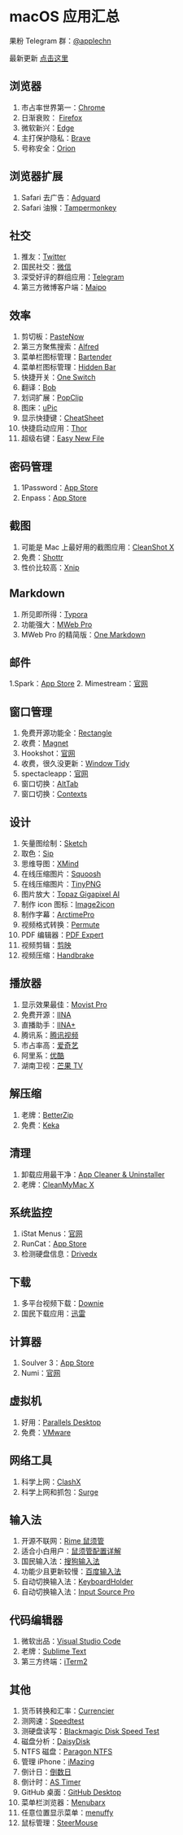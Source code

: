 # macOS 应用汇总

果粉 Telegram 群：[@applechn](https://t.me/applechn)

最新更新 [点击这里](https://ssnhd.com/2022/08/27/mac-app/)

## 浏览器
1. 市占率世界第一：[Chrome](https://www.google.com/intl/zh-CN/chrome/)
2. 日渐衰败： [Firefox](https://www.mozilla.org/zh-CN/firefox/new/) 
3. 微软新兴：[Edge](https://www.microsoftedgeinsider.com/zh-cn/download/) 
4. 主打保护隐私：[Brave](https://brave.com/zh/)
5. 号称安全：[Orion](https://browser.kagi.com/)

## 浏览器扩展
1. Safari 去广告：[Adguard](https://apps.apple.com/cn/app/adguard-for-safari/id1440147259?mt=12)
2. Safari 油猴：[Tampermonkey](https://apps.apple.com/cn/app/tampermonkey/id1482490089?mt=12)

## 社交
1. 推友：[Twitter](https://apps.apple.com/cn/app/twitter/id1482454543?mt=12) 
2. 国民社交：[微信](https://apps.apple.com/cn/app/微信/id836500024?mt=12) 
3. 深受好评的群组应用：[Telegram](https://apps.apple.com/cn/app/telegram/id747648890?mt=12)
4. 第三方微博客户端：[Maipo](https://apps.apple.com/cn/app/maipo-for-微博/id789066512?mt=12)

## 效率
1. 剪切板：[PasteNow](https://apps.apple.com/cn/app/pastenow-剪贴板工具/id1552536109?mt=12)
2. 第三方聚焦搜索：[Alfred](https://www.alfredapp.com/)
3. 菜单栏图标管理：[Bartender ](https://www.macbartender.com/Bartender4/)
4. 菜单栏图标管理：[Hidden Bar](https://apps.apple.com/cn/app/hidden-bar/id1452453066?mt=12)
5. 快捷开关：[One Switch](https://fireball.studio/oneswitch/)
6. 翻译：[Bob](https://apps.apple.com/cn/app/bob-翻译和-ocr-工具/id1630034110?mt=12)
7. 划词扩展：[PopClip](https://apps.apple.com/cn/app/popclip/id445189367?mt=12)
8. 图床：[uPic](https://apps.apple.com/cn/app/upic-强大的图床工具/id1549159979?mt=12)
9. 显示快捷键：[CheatSheet](https://www.mediaatelier.com/CheatSheet/)
10. 快捷启动应用：[Thor](https://apps.apple.com/cn/app/thor/id1120999687?mt=12)
11. 超级右键：[Easy New File](https://apps.apple.com/cn/app/easy-new-file/id1162194131?mt=12)

## 密码管理
1. 1Password：[App Store](https://apps.apple.com/cn/app/1password-7-password-manager/id1333542190?mt=12) 
2. Enpass：[App Store](https://apps.apple.com/cn/app/enpass-password-manager/id732710998?mt=12)

## 截图
1. 可能是 Mac 上最好用的截图应用：[CleanShot X](https://cleanshot.com/)
2. 免费：[Shottr](https://shottr.cc/)
3. 性价比较高：[Xnip](https://apps.apple.com/cn/app/xnip-截图-标注/id1221250572?mt=12)

## Markdown
1. 所见即所得：[Typora](https://www.typora.io/)
2. 功能强大：[MWeb Pro](https://apps.apple.com/cn/app/mweb-pro/id1403919533?mt=12)
3. MWeb Pro 的精简版：[One Markdown](https://apps.apple.com/cn/app/one-markdown/id1507139439) 

## 邮件
1.Spark：[App Store](https://apps.apple.com/cn/app/spark-readdle-出品的邮箱应用/id1176895641?mt=12)
2. Mimestream：[官网](https://mimestream.com)

## 窗口管理
1. 免费开源功能全：[Rectangle](https://github.com/rxhanson/Rectangle/releases)
2. 收费：[Magnet](https://apps.apple.com/cn/app/magnet/id441258766?mt=12)
3. Hookshot：[官网](https://hookshot.app/)
4. 收费，很久没更新：[Window Tidy](https://apps.apple.com/cn/app/window-tidy/id456609775?mt=12)
5. spectacleapp：[官网](https://www.spectacleapp.com/)
6. 窗口切换：[AltTab](https://github.com/lwouis/alt-tab-macos)
7. 窗口切换：[Contexts](https://contexts.co/)

## 设计
1. 矢量图绘制：[Sketch](https://www.sketch.com/)
2. 取色：[Sip](https://sipapp.io/)
3. 思维导图：[XMind](https://www.xmind.cn/)
4. 在线压缩图片：[Squoosh](https://squoosh.app/)
5. 在线压缩图片：[TinyPNG](https://tinypng.com/)
6. 图片放大：[Topaz Gigapixel AI](https://topazlabs.com/gigapixel-ai/)
7. 制作 icon 图标：[Image2icon](https://apps.apple.com/cn/app/image2icon-制作自己的图标/id992115977?mt=12)
8. 制作字幕：[ArctimePro](http://arctime.cn/download.html)
9. 视频格式转换：[Permute](https://software.charliemonroe.net/permute/)
10. PDF 编辑器：[PDF Expert ](https://pdfexpert.com/)
11. 视频剪辑：[剪映](https://apps.apple.com/cn/app/剪映专业版/id1529999940?mt=12)
12. 视频压缩：[Handbrake ](https://handbrake.fr/)

## 播放器
1. 显示效果最佳：[Movist Pro](https://movistprime.com/)
2. 免费开源：[IINA](https://iina.io/)
3. 直播助手：[IINA+](https://github.com/xjbeta/iina-plus)
4. 腾讯系：[腾讯视频](https://apps.apple.com/cn/app/腾讯视频-不负好时光/id1231336508?mt=12)
5. 市占率高：[爱奇艺](https://apps.apple.com/cn/app/爱奇艺-二十不惑2全网首播/id1012296988?mt=12)
6. 阿里系：[优酷](https://apps.apple.com/cn/app/优酷/id1014945607?mt=12)
7. 湖南卫视：[芒果 TV](https://apps.apple.com/cn/app/芒果tv-中餐厅6热播中/id1462725166?mt=12)

## 解压缩
1. 老牌：[BetterZip](https://www.macitbetter.com/)
2. 免费：[Keka](https://www.keka.io/en/)

## 清理
1. 卸载应用最干净：[App Cleaner & Uninstaller](https://nektony.com/mac-app-cleaner)
2. 老牌：[CleanMyMac X](https://macpaw.com/cleanmymac)

## 系统监控
1. iStat Menus：[官网](https://bjango.com/mac/istatmenus/)
2. RunCat：[App Store](https://apps.apple.com/cn/app/runcat/id1429033973?mt=12)
3. 检测硬盘信息：[Drivedx](https://binaryfruit.com/drivedx)

## 下载
1. 多平台视频下载：[Downie](https://software.charliemonroe.net/downie/)
2. 国民下载应用：[迅雷](https://www.xunlei.com/)

## 计算器
1. Soulver 3：[App Store](https://apps.apple.com/cn/app/soulver-3/id1508732804?mt=12)
2. Numi：[官网](https://numi.app/)

## 虚拟机
1. 好用：[Parallels Desktop](https://www.parallels.com/)
2. 免费：[VMware](https://www.vmware.com/cn/products/fusion.html)

## 网络工具
1. 科学上网：[ClashX](https://github.com/yichengchen/clashX)
2. 科学上网和抓包：[Surge](https://nssurge.com/)

## 输入法
1. 开源不联网：[Rime 鼠须管](https://rime.im/)
2. 适合小白用户：[鼠须管配置详解](https://github.com/ssnhd/rime)
3. 国民输入法：[搜狗输入法](https://pinyin.sogou.com/mac/)
4. 功能少且更新较慢：[百度输入法](https://srf.baidu.com/input/mac.html)
5. 自动切换输入法：[KeyboardHolder](https://github.com/leaves615/KeyboardHolder)
6. 自动切换输入法：[Input Source Pro](https://inputsource.pro/zh-CN)

## 代码编辑器
1. 微软出品：[Visual Studio Code](https://code.visualstudio.com/)
2. 老牌：[Sublime Text](http://www.sublimetext.com/)
3. 第三方终端：[iTerm2](https://iterm2.com)

## 其他
1. 货币转换和汇率：[Currencier ](https://apps.apple.com/cn/app/currencier-货币转换器和汇率/id1150106962?mt=12)
2. 测网速：[Speedtest](https://apps.apple.com/cn/app/speedtest-by-ookla/id1153157709?mt=12)
3. 测硬盘读写：[Blackmagic Disk Speed Test](https://apps.apple.com/cn/app/blackmagic-disk-speed-test/id425264550?mt=12)
4. 磁盘分析：[DaisyDisk](https://daisydiskapp.com/)
5. NTFS 磁盘：[Paragon NTFS](https://www.paragon-software.com/home/ntfs-mac/)
6. 管理 iPhone：[iMazing ](https://imazing.com/zh)
7. 倒计日：[倒数日](https://apps.apple.com/cn/app/倒数日-days-matter-for-desktop/id494500492?mt=12)
8. 倒计时：[AS Timer](https://apps.apple.com/cn/app/as-timer/id512464723?mt=12)
9. GitHub 桌面：[GitHub Desktop](https://desktop.github.com/)
10. 菜单栏浏览器：[Menubarx](https://apps.apple.com/cn/app/menubarx/id1575588022?mt=12)
11. 任意位置显示菜单：[menuffy](https://zaru.github.io/menuffy/index_en.html)
12. 鼠标管理：[SteerMouse](https://plentycom.jp/en/steermouse/)